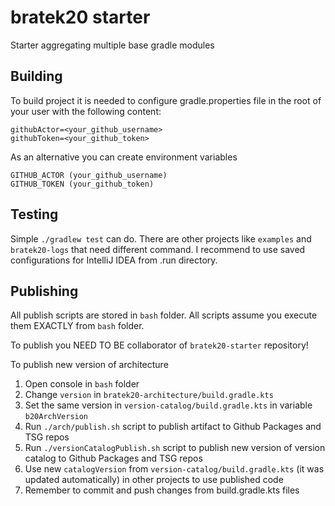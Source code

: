 # bratek20 starter

Starter aggregating multiple base gradle modules

## Building

To build project it is needed to configure gradle.properties file in the root of your user with the following content:
```
githubActor=<your_github_username>
githubToken=<your_github_token>
```
As an alternative you can create environment variables
```
GITHUB_ACTOR (your_github_username) 
GITHUB_TOKEN (your_github_token)
```

## Testing

Simple `./gradlew test` can do. There are other projects like `examples` and `bratek20-logs` that need different command.
I recommend to use saved configurations for IntelliJ IDEA from .run directory.

## Publishing

All publish scripts are stored in `bash` folder. All scripts assume you execute them EXACTLY from `bash` folder.

To publish you NEED TO BE collaborator of `bratek20-starter` repository!

To publish new version of architecture
1. Open console in `bash` folder
2. Change `version` in `bratek20-architecture/build.gradle.kts`
3. Set the same version in `version-catalog/build.gradle.kts` in variable `b20ArchVersion`
4. Run `./arch/publish.sh` script to publish artifact to Github Packages and TSG repos
5. Run `./versionCatalogPublish.sh` script to publish new version of version catalog to Github Packages and TSG repos
6. Use new `catalogVersion` from `version-catalog/build.gradle.kts` (it was updated automatically) in other projects to use published code
7. Remember to commit and push changes from build.gradle.kts files
